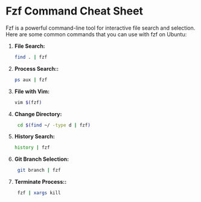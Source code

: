
# Fzf Command Cheat Sheet

Fzf is a powerful command-line tool for interactive file search and selection. Here are some common commands that you can use with fzf on Ubuntu:

1. **File Search:**
   ```bash
   find . | fzf
   ```

2. **Process Search::**
   ```bash
   ps aux | fzf
   ```

3. **File with Vim:**
   ```bash
   vim $(fzf)
   ```

4. **Change Directory:**
   ```bash
    cd $(find ~/ -type d | fzf)
   ```

5. **History Search:**
   ```bash
   history | fzf
   ```

6. **Git Branch Selection:**
   ```bash
    git branch | fzf
   ```

7. **Terminate Process::**
   ```bash
    fzf | xargs kill
   ```



